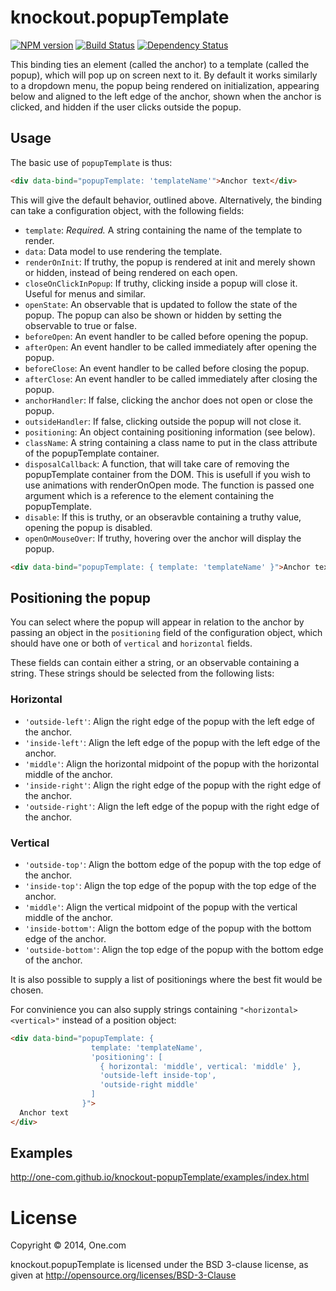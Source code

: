 # knockout.popupTemplate

[![NPM version](https://badge.fury.io/js/knockout-popup-template.svg)](http://badge.fury.io/js/knockout-popup-template)
[![Build Status](https://travis-ci.org/One-com/knockout-popupTemplate.svg?branch=master)](https://travis-ci.org/One-com/knockout-popupTemplate)
[![Dependency Status](https://david-dm.org/One-com/knockout-popupTemplate.png)](https://david-dm.org/One-com/knockout-popupTemplate)

This binding ties an element (called the anchor) to a template (called the popup), which will pop up on screen next to it. By default it works similarly to a dropdown menu, the popup being rendered on initialization, appearing below and aligned to the left edge of the anchor, shown when the anchor is clicked, and hidden if the user clicks outside the popup.

## Usage

The basic use of `popupTemplate` is thus:

```html
<div data-bind="popupTemplate: 'templateName'">Anchor text</div>
```

This will give the default behavior, outlined above. Alternatively, the binding can take a configuration object, with the following fields:

- `template`: *Required.* A string containing the name of the template to render.
- `data`: Data model to use rendering the template.
- `renderOnInit`: If truthy, the popup is rendered at init and merely shown or hidden, instead of being rendered on each open.
- `closeOnClickInPopup`: If truthy, clicking inside a popup will close it. Useful for menus and similar.
- `openState`: An observable that is updated to follow the state of the popup. The popup can also be shown or hidden by setting the observable to true or false.
- `beforeOpen`: An event handler to be called before opening the popup.
- `afterOpen`: An event handler to be called immediately after opening the popup.
- `beforeClose`: An event handler to be called before closing the popup.
- `afterClose`: An event handler to be called immediately after closing the popup.
- `anchorHandler`: If false, clicking the anchor does not open or close the popup.
- `outsideHandler`: If false, clicking outside the popup will not close it.
- `positioning`: An object containing positioning information (see below).
- `className`: A string containing a class name to put in the class attribute of the popupTemplate container.
- `disposalCallback`: A function, that will take care of removing the popupTemplate container from the DOM. This is usefull if you wish to use animations with renderOnOpen mode. The function is passed one argument which is a reference to the element containing the popupTemplate.
- `disable`: If this is truthy, or an obseravble containing a truthy value, opening the popup is disabled.
- `openOnMouseOver`: If truthy, hovering over the anchor will display the popup.

```html
<div data-bind="popupTemplate: { template: 'templateName' }">Anchor text</div>
```

## Positioning the popup

You can select where the popup will appear in relation to the anchor by passing an object in the `positioning` field of the configuration object, which should have one or both of `vertical` and `horizontal` fields.

These fields can contain either a string, or an observable containing a string. These strings should be selected from the following lists:

### Horizontal

- `'outside-left'`: Align the right edge of the popup with the left edge of the anchor.
- `'inside-left'`: Align the left edge of the popup with the left edge of the anchor.
- `'middle'`: Align the horizontal midpoint of the popup with the horizontal middle of the anchor.
- `'inside-right'`: Align the right edge of the popup with the right edge of the anchor.
- `'outside-right'`: Align the left edge of the popup with the right edge of the anchor.

### Vertical

- `'outside-top'`: Align the bottom edge of the popup with the top edge of the anchor.
- `'inside-top'`: Align the top edge of the popup with the top edge of the anchor.
- `'middle'`: Align the vertical midpoint of the popup with the vertical middle of the anchor.
- `'inside-bottom'`: Align the bottom edge of the popup with the bottom edge of the anchor.
- `'outside-bottom'`: Align the top edge of the popup with the bottom edge of the anchor.

It is also possible to supply a list of positionings where the best fit would be chosen.

For convinience you can also supply strings containing `"<horizontal> <vertical>"` instead of a position object:

```html
<div data-bind="popupTemplate: {
                  template: 'templateName',
                  'positioning': [
                    { horizontal: 'middle', vertical: 'middle' },
                    'outside-left inside-top',
                    'outside-right middle'
                  ]
                }">
  Anchor text
</div>
```

## Examples

http://one-com.github.io/knockout-popupTemplate/examples/index.html

# License

Copyright &copy; 2014, One.com

knockout.popupTemplate is licensed under the BSD 3-clause license, as given at http://opensource.org/licenses/BSD-3-Clause
